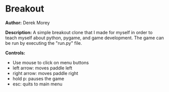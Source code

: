 Breakout 
========

**Author:** Derek Morey 

**Description:** A simple breakout clone that I made for myself in order to
teach myself about python, pygame, and game development. The game can be run
by executing the "run.py" file.

**Controls:** 
- Use mouse to click on menu buttons
- left arrow: moves paddle left
- right arrow: moves paddle right
- hold p: pauses the game
- esc: quits to main menu
